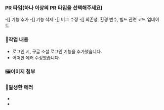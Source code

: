 ### PR 타입(하나 이상의 PR 타입을 선택해주세요)
-[] 기능 추가
-[] 기능 삭제
-[] 버그 수정
-[] 의존성, 환경 변수, 빌드 관련 코드 업데이트

### 🎉작업 내용
- 로그인 시, 구글 소셜 로그인 기능을 추가했습니다.
- 어떠한 에러 수정했습니다.

### 🖼️이미지 첨부

### 🔨발생한 에러
-
-

